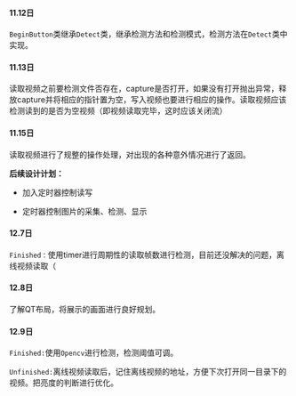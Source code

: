 #### 11.12日

`BeginButton`类继承`Detect`类，继承检测方法和检测模式，检测方法在`Detect`类中实现。



#### 11.13日

读取视频之前要检测文件否存在，capture是否打开，如果没有打开抛出异常，释放capture并将相应的指针置为空，写入视频也要进行相应的操作。读取视频应该检测读到的是否为空视频（即视频读取完毕，这时应该关闭流）



#### 11.15日

读取视频进行了规整的操作处理，对出现的各种意外情况进行了返回。

**后续设计计划：**

* 加入定时器控制读写

* 定时器控制图片的采集、检测、显示

  

#### 12.7日

`Finished：`使用timer进行周期性的读取帧数进行检测，目前还没解决的问题，离线视频读取（



#### 12.8日

了解QT布局，将展示的画面进行良好规划。



#### 12.9日

`Finished:`使用`Opencv`进行检测，检测阈值可调。

`Unfinished:`离线视频读取后，记住离线视频的地址，方便下次打开同一目录下的视频。把亮度的判断进行优化。


